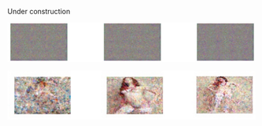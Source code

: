 Under construction



![beginning of training](https://github.com/Vlasenko2006/BigGAN/blob/main/Start.jpg)

![middle of training](https://github.com/Vlasenko2006/BigGAN/blob/main/midde.jpg)
